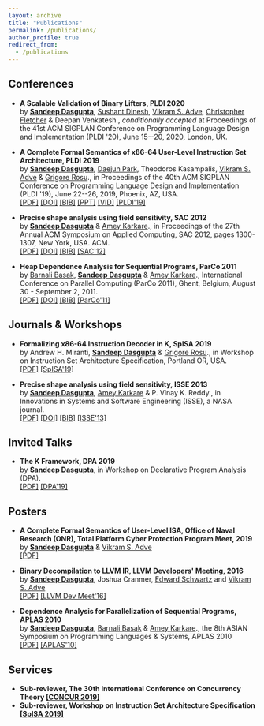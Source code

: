 ```yaml
---
layout: archive
title: "Publications"
permalink: /publications/
author_profile: true
redirect_from: 
  - /publications
---
```


## Conferences

  - <b> A Scalable Validation of Binary Lifters, PLDI 2020 </b> <br />
  by <b><a href="https://sdasgup3.github.io/">Sandeep Dasgupta</a></b>, <a href="https://sushant94.me/about/">Sushant Dinesh</a>, <a href="https://vikram.cs.illinois.edu/">Vikram S. Adve</a>, <a href="http://cwfletcher.net/">Christopher Fletcher</a> & Deepan Venkatesh., *conditionally accepted* at Proceedings of the 41st ACM SIGPLAN Conference on Programming Language Design and Implementation (PLDI '20), June 15--20, 2020, London, UK. <br />

  - <b> A Complete Formal Semantics of x86-64 User-Level Instruction Set Architecture, PLDI 2019 </b> <br />
  by <b><a href="https://sdasgup3.github.io/">Sandeep Dasgupta</a></b>, <a href="https://daejunpark.github.io">Daejun Park</a>, Theodoros Kasampalis, <a href="https://vikram.cs.illinois.edu/">Vikram S. Adve</a>  & <a href="http://fsl.cs.illinois.edu/index.php/Grigore_Rosu">Grigore Rosu</a>., in Proceedings of the 40th ACM SIGPLAN Conference on Programming Language Design and Implementation (PLDI '19), June 22--26, 2019, Phoenix, AZ, USA. <br />
  <a href="../files/pldi_2019.pdf">[PDF]</a>
  <a href="https://dl.acm.org/citation.cfm?id=3314221.3314601">[DOI]</a>
  <a href="../files/pldi_2019.bib">[BIB]</a>
  <a href="../files/ppt_pldi_2019.pdf">[PPT]</a>
  <a href="https://www.youtube.com/watch?v=eBZtmaNAJwo&t=21s">[VID]</a>
  <a href="https://pldi19.sigplan.org/details/pldi-2019-papers/24/A-Complete-Formal-Semantics-of-x86-64-User-Level-Instruction-Set-Architecture">[PLDI'19]</a>


  - <b> Precise shape analysis using field sensitivity, SAC 2012 </b> <br />
  by <b><a href="https://sdasgup3.github.io/">Sandeep Dasgupta</a></b> & <a href="http://www.cse.iitk.ac.in/users/karkare/">Amey Karkare</a>., in Proceedings of the 27th Annual ACM Symposium on Applied Computing, SAC 2012, pages 1300-1307, New York, USA.  ACM. <br />
  <a href="../files/sac_2012.pdf">[PDF]</a>
  <a href="http://dl.acm.org/citation.cfm?doid=2245276.2231982">[DOI]</a>
  <a href="../files/sac_2012.bib">[BIB]</a>
  <a href="https://www.sigapp.org/sac/sac2012/">[SAC'12]</a>


  - <b> Heap Dependence Analysis for Sequential Programs, ParCo 2011 </b> <br />
  by <a href="http://www.cse.iitb.ac.in/~bbasak/">Barnali Basak</a>, <b><a href="https://sdasgup3.github.io/">Sandeep Dasgupta</a></b> & <a href="http://www.cse.iitk.ac.in/users/karkare/">Amey Karkare</a>., International Conference on Parallel Computing (ParCo 2011), Ghent, Belgium, August 30 - September 2, 2011. <br />
  <a href="../files/parco_2011.pdf">[PDF]</a>
  <a href="http://dx.doi.org/10.3233/978-1-61499-041-3-99">[DOI]</a>
  <a href="../files/parco_2011.bib">[BIB]</a>
  <a href="http://parco2011.elis.ugent.be/">[ParCo'11]</a>


## Journals & Workshops

  - <b> Formalizing x86-64 Instruction Decoder in K, SpISA 2019 </b> <br />
  by Andrew H. Miranti, <b><a href="https://sdasgup3.github.io/">Sandeep Dasgupta</a></b>  & <a href="http://fsl.cs.illinois.edu/index.php/Grigore_Rosu">Grigore Rosu</a>., in Workshop on Instruction Set Architecture Specification, Portland OR, USA. <br />
  <a href="../files/spisa_2019.pdf">[PDF]</a>
  <a href="https://www.cl.cam.ac.uk/~jrh13/spisa19.html">[SpISA'19]</a>

  - <b> Precise shape analysis using field sensitivity, ISSE 2013 </b>  <br />
  by <b><a href="https://sdasgup3.github.io/">Sandeep Dasgupta</a></b>, <a href="http://www.cse.iitk.ac.in/users/karkare/">Amey Karkare</a> & P. Vinay K. Reddy., in Innovations in Systems and Software Engineering (ISSE), a NASA journal. <br /> 
  <a href="../files/isse_2013.pdf">[PDF]</a>
  <a href="http://link.springer.com/article/10.1007%2Fs11334-013-0198-7">[DOI]</a>
  <a href="../files/isse_2013.bib">[BIB]</a>
  <a href="https://link.springer.com/journal/11334">[ISSE'13]</a>

## Invited Talks
  - <b> The K Framework, DPA 2019 </b>  <br />
  by <b><a href="https://sdasgup3.github.io/">Sandeep Dasgupta</a></b>, in Workshop on Declarative Program Analysis (DPA). <br />
  <a href="../files/dpa_2019.pdf">[PDF]</a>
  <a href="https://pldi19.sigplan.org/details/dpa-2019-papers/5/The-K-Framework">[DPA'19]</a>

## Posters
  - <b>  A Complete Formal Semantics of User-Level ISA, Office of Naval Research (ONR), Total Platform Cyber Protection Program Meet, 2019 </b> <br />
  by <b><a href="https://sdasgup3.github.io/">Sandeep Dasgupta</a></b> & <a href="https://vikram.cs.illinois.edu/">Vikram S. Adve</a> <br />
  <a href="../files/onr-tpcp-19.pdf">[PDF]</a>

  - <b>  Binary Decompilation to LLVM IR, LLVM Developers' Meeting, 2016 </b> <br />
  by <b><a href="https://sdasgup3.github.io/">Sandeep Dasgupta</a></b>, Joshua Cranmer, <a href="https://edmcman.github.io/">Edward Schwartz</a> and <a href="https://vikram.cs.illinois.edu/">Vikram S. Adve</a> <br />
  <a href="../files/allin_poster.pdf">[PDF]</a>
  <a href="https://llvm.org/devmtg/2016-11/">[LLVM Dev Meet'16]</a>

  - <b>  Dependence Analysis for Parallelization of Sequential Programs, APLAS 2010 </b> <br />
  by <b><a href="https://sdasgup3.github.io/">Sandeep Dasgupta</a></b>, <a href="http://www.cse.iitb.ac.in/~bbasak/">Barnali Basak</a> & <a href="http://www.cse.iitk.ac.in/users/karkare/">Amey Karkare</a>., the 8th ASIAN Symposium on Programming Languages & Systems, APLAS 2010 <br /> 
  <a href="../files/poster_APLAS2010.pdf">[PDF]</a> 
  <a href="https://basics.sjtu.edu.cn/conference/aplas2010/accepted_posters.htm">[APLAS'10]</a> 

## Services
 - <b>  Sub-reviewer, The 30th International Conference on Concurrency Theory <a href="https://event.cwi.nl/concur2019/">[CONCUR 2019]</a> </b>
 - <b>  Sub-reviewer, Workshop on Instruction Set Architecture Specification <a href="https://www.cl.cam.ac.uk/~jrh13/spisa19.html">[SpISA 2019]</a> </b>
